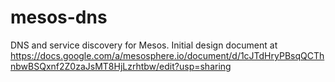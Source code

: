 mesos-dns
=========

DNS and service discovery for Mesos.
Initial design document at https://docs.google.com/a/mesosphere.io/document/d/1cJTdHryPBsqQCThnbwBSQxnf2Z0zaJsMT8HjLzrhtbw/edit?usp=sharing
